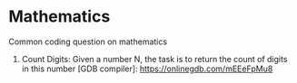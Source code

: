 # Mathematics
Common coding question on mathematics

1. Count Digits: Given a number N, the task is to return the count of digits in this number
[GDB compiler]: https://onlinegdb.com/mEEeFpMu8